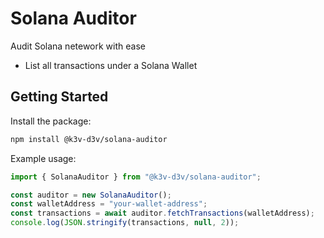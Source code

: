 # Solana Auditor

Audit Solana netework with ease

- List all transactions under a Solana Wallet

## Getting Started

Install the package:

```sh
npm install @k3v-d3v/solana-auditor
```

Example usage:

```ts
import { SolanaAuditor } from "@k3v-d3v/solana-auditor";

const auditor = new SolanaAuditor();
const walletAddress = "your-wallet-address";
const transactions = await auditor.fetchTransactions(walletAddress);
console.log(JSON.stringify(transactions, null, 2));
```
